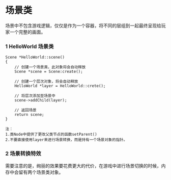 # 场景类

场景中不包含游戏逻辑，仅仅是作为一个容器，将不同的层组到一起最终呈现给玩家一个完整的画面。

### 1 HelloWorld 场景类

	Scene *HelloWorld::scene()
	{
		// 创建一个场景类，此对象将会自动释放
		Scene *scene = Scene:create();

		// 创建一个层次对象，将会自动释放
		HelloWorld *layer = HelloWorld::crete();

		// 将层次添加至场景中
		scene->addChild(layer);

		// 返回场景
		return scene;
	}

	注：
	1.类Node中提供了更改父类节点的函数setParent()
	2.不要直接使用layer来进行场景转换，而是持有一个场景对象的指针。

### 2 场景转换特效

需要注意的是，绚丽的效果要花费更大的代价，在游戏中进行场景切换的时候，内存中会留有两个场景类对象。